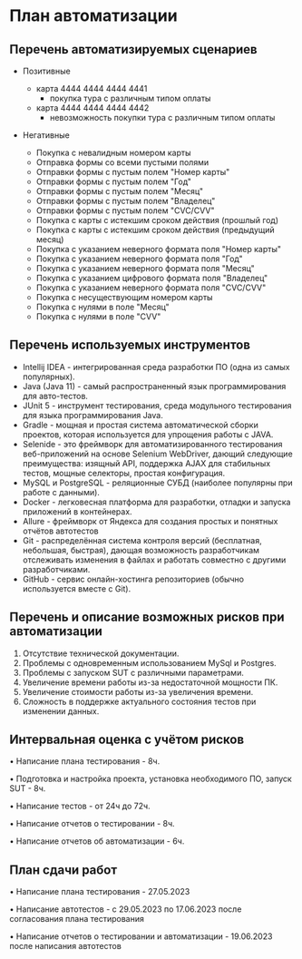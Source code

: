 # План автоматизации

## Перечень автоматизируемых сценариев
* Позитивные
    * карта 4444 4444 4444 4441
        * покупка тура с различным типом оплаты
    * карта 4444 4444 4444 4442
        * невозможность покупки тура с различным типом оплаты
* Негативные
    
    * Покупка с невалидным номером карты
    * Отправка формы со всеми пустыми полями
    * Отправки формы с пустым полем "Номер карты"
    * Отправки формы с пустым полем "Год"
    * Отправки формы с пустым полем "Месяц"
    * Отправки формы с пустым полем "Владелец"
    * Отправки формы с пустым полем "CVC/CVV"
    * Покупка с карты с истекшим сроком действия (прошлый год)
    * Покупка с карты с истекшим сроком действия (предыдущий месяц)
    * Покупка с указанием неверного формата поля "Номер карты"
    * Покупка с указанием неверного формата поля "Год"
    * Покупка с указанием неверного формата поля "Месяц"
    * Покупка с указанием цифрового формата поля "Владелец"
    * Покупка с указанием неверного формата поля "CVC/CVV"
    * Покупка с несуществующим номером карты
    * Покупка с нулями в поле "Месяц"
    * Покупка с нулями в поле "CVV"

## Перечень используемых инструментов


* Intellij IDEA - интегрированная среда разработки ПО (одна из самых популярных).
* Java (Java 11) - самый распространенный язык программирования для авто-тестов.
* JUnit 5 - инструмент тестирования, среда модульного тестирования для языка программирования Java.
* Gradle - мощная и простая система автоматической сборки проектов, которая используется для     упрощения работы с JAVA.
* Selenide - это фреймворк для автоматизированного тестирования веб-приложений на основе Selenium WebDriver, дающий следующие преимущества: изящный API, поддержка AJAX для стабильных тестов, мощные селекторы, простая конфигурация.
* MySQL и PostgreSQL - реляционные СУБД (наиболее популярны при работе с данными).
* Docker - легковесная платформа для разработки, отладки и запуска приложений в контейнерах.
* Allure - фреймворк от Яндекса для создания простых и понятных отчётов автотестов
* Git - распределённая система контроля версий (бесплатная, небольшая, быстрая), дающая возможность разработчикам отслеживать изменения в файлах и работать совместно с другими разработчиками.
* GitHub - сервис онлайн-хостинга репозиториев (обычно используется вместе с Git).

## Перечень и описание возможных рисков при автоматизации

1. Отсутствие технической документации.
1. Проблемы с одновременным использованием MySql и Postgres.
1. Проблемы с запуском SUT с различными параметрами.
1. Увеличение времени работы из-за недостаточной мощности ПК.
1. Увеличение стоимости работы из-за увеличения времени.
1. Сложность в поддержке актуального состояния тестов при изменении данных.


## Интервальная оценка с учётом рисков


•	Написание плана тестирования - 8ч.

•	Подготовка и настройка проекта, установка необходимого ПО, запуск SUT - 8ч.

•	Написание тестов - от 24ч до 72ч.

•	Написание отчетов о тестировании - 8ч.

•	Написание отчетов об автоматизации - 6ч.

## План сдачи работ

•   Написание плана тестирования - 27.05.2023 

•	Написание автотестов - с 29.05.2023 по 17.06.2023 после согласования плана тестирования

•	Написание отчетов о тестировании и автоматизации - 19.06.2023 после написания автотестов



